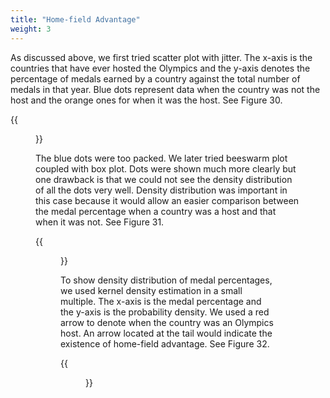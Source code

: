 ```yaml
---
title: "Home-field Advantage"
weight: 3
---
```

As discussed above, we first tried scatter plot with jitter. The x-axis is the countries that have ever hosted the Olympics and the y-axis denotes the percentage of medals earned by a country against the total number of medals in that year. Blue dots represent data when the country was not the host and the orange ones for when it was the host. See Figure 30.

{{<figure src="https://raw.githubusercontent.com/hongtaoh/olymvis-data/master/output/vis/g-2-7.png"  caption="Figure30: Scatter plot with jittering for home-field advantage" class="wide">}}

The blue dots were too packed. We later tried beeswarm plot coupled with box plot. Dots were shown much more clearly but one drawback is that we could not see the density distribution of all the dots very well. Density distribution was important in this case because it would allow an easier comparison between the medal percentage when a country was a host and that when it was not. See Figure 31. 

{{<figure src="https://raw.githubusercontent.com/hongtaoh/olymvis-data/master/output/vis/g-2-8.png" caption="Figure 31: Beeswarm plot for home-field advantage" class="wide">}}

To show density distribution of medal percentages, we used kernel density estimation in a small multiple. The x-axis is the medal percentage and the y-axis is the probability density. We used a red arrow to denote when the country was an Olympics host. An arrow located at the tail would indicate the existence of home-field advantage. See Figure 32.

{{<figure src="https://raw.githubusercontent.com/hongtaoh/olymvis/master/static/pics/g-2-9.png" caption="Figure 32: KDE in small multiple for home-field advantage">}}